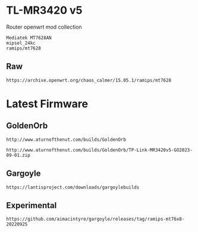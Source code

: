 # TL-MR3420 v5
Router openwrt mod collection
```
Mediatek MT7628AN
mipsel_24kc
ramips/mt7628
```
## Raw
```
https://archive.openwrt.org/chaos_calmer/15.05.1/ramips/mt7628
```
# Latest Firmware
## GoldenOrb
```
http://www.aturnofthenut.com/builds/GoldenOrb

http://www.aturnofthenut.com/builds/GoldenOrb/TP-Link-MR3420v5-GO2023-09-01.zip
```
## Gargoyle
```
https://lantisproject.com/downloads/gargoylebuilds
```
## Experimental
```
https://github.com/aimacintyre/gargoyle/releases/tag/ramips-mt76x8-20220925
```